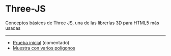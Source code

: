 Three-JS
========

Conceptos básicos de Three JS, una de las librerías 3D para HTML5 más usadas

--------
* [Prueba inicial](http://genbetadev.github.io/Three-JS/p1/) (comentado)
* [Muestra con varios polígonos](http://genbetadev.github.io/Three-JS/p2/)
